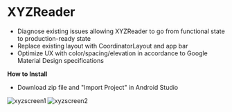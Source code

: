 # XYZReader

* Diagnose existing issues allowing XYZReader to go from functional state to production-ready state
* Replace existing layout with CoordinatorLayout and app bar
* Optimize UX with color/spacing/elevation in accordance to Google Material Design specifications

**How to Install**
* Download zip file and "Import Project" in Android Studio

![xyzscreen1](https://cloud.githubusercontent.com/assets/12095070/14304812/3671c0b2-fb6b-11e5-800d-ba44a94d2636.JPG)
![xyzscreen2](https://cloud.githubusercontent.com/assets/12095070/14304813/372ca5a8-fb6b-11e5-9072-78f9de0695f5.JPG)
